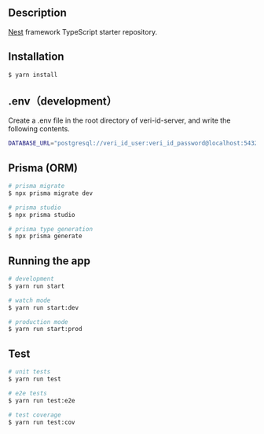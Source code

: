 ## Description

[Nest](https://github.com/nestjs/nest) framework TypeScript starter repository.

## Installation

```bash
$ yarn install
```

## .env（development）

Create a .env file in the root directory of veri-id-server, and write the following contents.

```sh
DATABASE_URL="postgresql://veri_id_user:veri_id_password@localhost:5432/veri_id_development?schema=public"
```

## Prisma (ORM)

```bash
# prisma migrate
$ npx prisma migrate dev

# prisma studio
$ npx prisma studio

# prisma type generation
$ npx prisma generate
```

## Running the app

```bash
# development
$ yarn run start

# watch mode
$ yarn run start:dev

# production mode
$ yarn run start:prod
```

## Test

```bash
# unit tests
$ yarn run test

# e2e tests
$ yarn run test:e2e

# test coverage
$ yarn run test:cov
```
